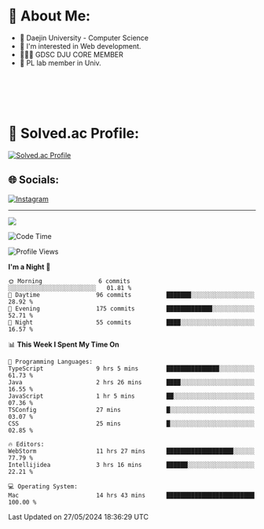 # 💫 About Me:

<ul>
 <li> 🏫 Daejin University - Computer Science </li>
 <li> 👀 I'm interested in Web development.</li>
 <li> 🧑🏻‍💻 GDSC DJU CORE MEMBER </li>
 <li> 🧪 PL lab member in Univ. </li>
</ul>


<br><br>





<br>

# 💯 Solved.ac Profile: 
[![Solved.ac Profile](http://mazassumnida.wtf/api/v2/generate_badge?boj=jieunsse)](https://solved.ac/jieunsse/)
<br>


## 🌐 Socials:
[![Instagram](https://img.shields.io/badge/Instagram-%23E4405F.svg?logo=Instagram&logoColor=white)](https://instagram.com/jieunsse) 

---

[![](https://visitcount.itsvg.in/api?id=Jayden&label=Profile%20Views&color=3&icon=7&pretty=true)](https://visitcount.itsvg.in)


<!-- Proudly created with GPRM ( https://gprm.itsvg.in ) -->


<!--START_SECTION:waka-->
![Code Time](http://img.shields.io/badge/Code%20Time-473%20hrs%2016%20mins-blue)

![Profile Views](http://img.shields.io/badge/Profile%20Views-10-blue)

**I'm a Night 🦉** 

```text
🌞 Morning                6 commits           ░░░░░░░░░░░░░░░░░░░░░░░░░   01.81 % 
🌆 Daytime                96 commits          ███████░░░░░░░░░░░░░░░░░░   28.92 % 
🌃 Evening                175 commits         █████████████░░░░░░░░░░░░   52.71 % 
🌙 Night                  55 commits          ████░░░░░░░░░░░░░░░░░░░░░   16.57 % 
```


📊 **This Week I Spent My Time On** 

```text
💬 Programming Languages: 
TypeScript               9 hrs 5 mins        ███████████████░░░░░░░░░░   61.73 % 
Java                     2 hrs 26 mins       ████░░░░░░░░░░░░░░░░░░░░░   16.55 % 
JavaScript               1 hr 5 mins         ██░░░░░░░░░░░░░░░░░░░░░░░   07.36 % 
TSConfig                 27 mins             █░░░░░░░░░░░░░░░░░░░░░░░░   03.07 % 
CSS                      25 mins             █░░░░░░░░░░░░░░░░░░░░░░░░   02.85 % 

🔥 Editors: 
WebStorm                 11 hrs 27 mins      ███████████████████░░░░░░   77.79 % 
Intellijidea             3 hrs 16 mins       ██████░░░░░░░░░░░░░░░░░░░   22.21 % 

💻 Operating System: 
Mac                      14 hrs 43 mins      █████████████████████████   100.00 % 
```


 Last Updated on 27/05/2024 18:36:29 UTC
<!--END_SECTION:waka-->
